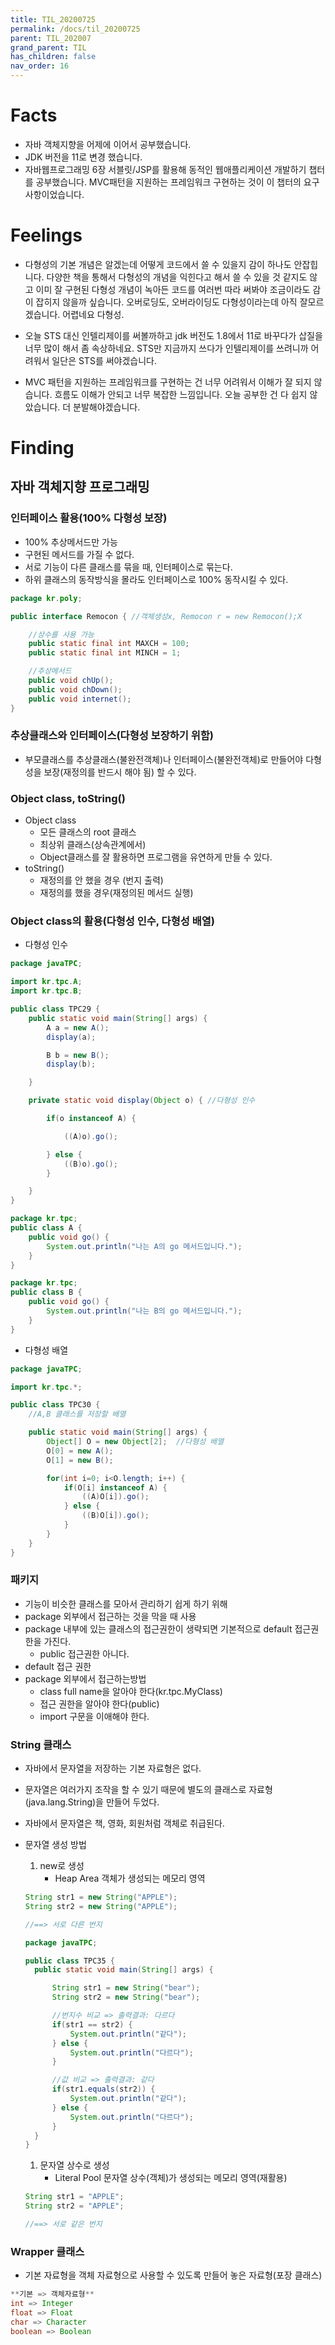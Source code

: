 ```yaml
---
title: TIL_20200725
permalink: /docs/til_20200725
parent: TIL_202007
grand_parent: TIL
has_children: false
nav_order: 16
---
```


# Facts

- 자바 객체지향을 어제에 이어서 공부했습니다.
- JDK 버전을 11로 변경 했습니다.
- 자바웹프로그래밍 6장 서블릿/JSP를 활용해 동적인 웹애플리케이션 개발하기 챕터를 공부했습니다. MVC패턴을 지원하는 프레임워크 구현하는 것이 이 챕터의 요구사항이었습니다.

# Feelings

- 다형성의 기본 개념은 알겠는데 어떻게 코드에서 쓸 수 있을지 감이 하나도 안잡힙니다. 다양한 책을 통해서 다형성의 개념을 익힌다고 해서 쓸 수 있을 것 같지도 않고 이미 잘 구현된 다형성 개념이 녹아든 코드를 여러번 따라 써봐야 조금이라도 감이 잡히지 않을까 싶습니다. 오버로딩도, 오버라이딩도 다형성이라는데 아직 잘모르겠습니다. 어렵네요 다형성.

- 오늘 STS 대신 인텔리제이를 써볼까하고 jdk 버전도 1.8에서 11로 바꾸다가 삽질을 너무 많이 해서 좀 속상하네요. STS만 지금까지 쓰다가 인텔리제이를 쓰려니까 어려워서 일단은 STS를 써야겠습니다.

- MVC 패턴을 지원하는 프레임워크를 구현하는 건 너무 어려워서 이해가 잘 되지 않습니다. 흐름도 이해가 안되고 너무 복잡한 느낌입니다. 오늘 공부한 건 다 쉽지 않았습니다. 더 분발해야겠습니다.

# Finding

## 자바 객체지향 프로그래밍

### 인터페이스 활용(100% 다형성 보장)

- 100% 추상메서드만 가능
- 구현된 메서드를 가질 수 없다.
- 서로 기능이 다른 클래스를 묶을 때, 인터페이스로 묶는다.
- 하위 클래스의 동작방식을 몰라도 인터페이스로 100% 동작시킬 수 있다.

```java
package kr.poly;

public interface Remocon { //객체생성x, Remocon r = new Remocon();X

	//상수를 사용 가능
	public static final int MAXCH = 100;
	public static final int MINCH = 1;

	//추상메서드
	public void chUp();
	public void chDown();
	public void internet();
}
```

### 추상클래스와 인터페이스(다형성 보장하기 위함)

- 부모클래스를 추상클래스(불완전객체)나 인터페이스(불완전객체)로 만들어야 다형성을 보장(재정의를 반드시 해야 됨) 할 수 있다.

### Object class, toString()

- Object class
  - 모든 클래스의 root 클래스
  - 최상위 클래스(상속관계에서)
  - Object클래스를 잘 활용하면 프로그램을 유연하게 만들 수 있다.
- toString()
  - 재정의를 안 했을 경우 (번지 출력)
  - 재정의를 했을 경우(재정의된 메서드 실행)

### Object class의 활용(다형성 인수, 다형성 배열)

- 다형성 인수

```java
package javaTPC;

import kr.tpc.A;
import kr.tpc.B;

public class TPC29 {
	public static void main(String[] args) {
		A a = new A();
		display(a);

		B b = new B();
		display(b);

	}

	private static void display(Object o) { //다형성 인수

		if(o instanceof A) {

			((A)o).go();

		} else {
			((B)o).go();
		}

	}
}
```

```java
package kr.tpc;
public class A {
	public void go() {
		System.out.println("나는 A의 go 메서드입니다.");
	}
}

package kr.tpc;
public class B {
	public void go() {
		System.out.println("나는 B의 go 메서드입니다.");
	}
}
```

- 다형성 배열

```java
package javaTPC;

import kr.tpc.*;

public class TPC30 {
	//A,B 클래스를 저장할 배열

	public static void main(String[] args) {
		Object[] O = new Object[2];  //다형성 배열
		O[0] = new A();
		O[1] = new B();

		for(int i=0; i<O.length; i++) {
			if(O[i] instanceof A) {
				((A)O[i]).go();
			} else {
				((B)O[i]).go();
			}
		}
	}
}
```

### 패키지

- 기능이 비슷한 클래스를 모아서 관리하기 쉽게 하기 위해
- package 외부에서 접근하는 것을 막을 때 사용
- package 내부에 있는 클래스의 접근권한이 생략되면 기본적으로 default 접근권한을 가진다.
  - public 접근권한 아니다.
- default 접근 권한
- package 외부에서 접근하는방법
  - class full name을 알아야 한다(kr.tpc.MyClass)
  - 접근 권한을 알아야 한다(public)
  - import 구문을 이애해야 한다.

### String 클래스

- 자바에서 문자열을 저장하는 기본 자료형은 없다.
- 문자열은 여러가지 조작을 할 수 있기 때문에 별도의 클래스로 자료형(java.lang.String)을 만들어 두었다.
- 자바에서 문자열은 책, 영화, 회원처럼 객체로 취급된다.
- 문자열 생성 방법

  1. new로 생성
     - Heap Area 객체가 생성되는 메모리 영역

  ```java
  String str1 = new String("APPLE");
  String str2 = new String("APPLE");

  //==> 서로 다른 번지

  package javaTPC;

  public class TPC35 {
  	public static void main(String[] args) {

  		String str1 = new String("bear");
  		String str2 = new String("bear");

  		//번지수 비교 => 출력결과: 다르다
  		if(str1 == str2) {
  			System.out.println("같다");
  		} else {
  			System.out.println("다르다");
  		}

  		//값 비교 => 출력결과: 같다
  		if(str1.equals(str2)) {
  			System.out.println("같다");
  		} else {
  			System.out.println("다르다");
  		}
  	}
  }
  ```

  1. 문자열 상수로 생성
     - Literal Pool 문자열 상수(객체)가 생성되는 메모리 영역(재활용)

  ```java
  String str1 = "APPLE";
  String str2 = "APPLE";

  //==> 서로 같은 번지
  ```

### Wrapper 클래스

- 기본 자료형을 객체 자료형으로 사용할 수 있도록 만들어 놓은 자료형(포장 클래스)

```java
**기본 => 객체자료형**
int => Integer
float => Float
char => Character
boolean => Boolean
```

